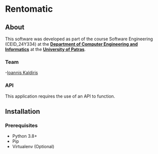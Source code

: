 # Rentomatic

## About 

This software was developed as part of the course Software Engineering (CEID_24Y334) at the **[Department of Computer Engineering and Informatics](https://www.ceid.upatras.gr/en/)** at the **[University of Patras](https://www.upatras.gr/en/)**.


### Team

-[Ioannis Kaldiris](https://github.com/IoannisKaldiris)

### API

This application requires the use of an API to function.


## Installation

### Prerequisites

- Python 3.8+
- Pip
- Virtualenv (Optional)
